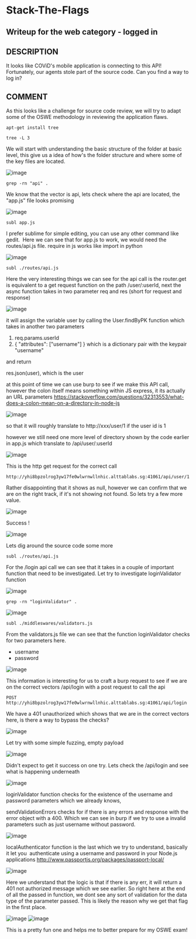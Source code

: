 # Stack-The-Flags
## Writeup for the web category - logged in 

## DESCRIPTION
It looks like COViD's mobile application is connecting to this API! Fortunately, our agents stole part of the source code. Can you find a way to log in?

## COMMENT
As this looks like a challenge for source code review, we will try to adapt some of the OSWE methodology in reviewing the application flaws. 


```
apt-get install tree
```

```
tree -L 3 
```

We will start with understanding the basic structure of the folder at basic level, this give us a idea of how's the folder structure and 
where some of the key files are located. 

![image](https://user-images.githubusercontent.com/32186957/101722233-bfd08380-3ae4-11eb-9a96-203aa0dabb55.png)


```
grep -rn "api" .
```

We know that the vector is api, lets check where the api are located, the "app.js" file looks promising

![image](https://user-images.githubusercontent.com/32186957/101722550-716fb480-3ae5-11eb-90f3-62c77d62ffa3.png)

```
subl app.js
```

I prefer sublime for simple editing, you can use any other command like gedit.  Here we can see that 
for app.js to work, we would need the routes/api.js file. require in js works like import in python

![image](https://user-images.githubusercontent.com/32186957/101722708-c7445c80-3ae5-11eb-9186-8bb1ce642f95.png)

```
subl ./routes/api.js
```

Here the very interesting things we can see for the api call is the router.get is equivalent to a get request function
on the path /user/:userId, next the async function takes in two parameter req and res (short for request and response)

![image](https://user-images.githubusercontent.com/32186957/101722737-d62b0f00-3ae5-11eb-85cc-a27dac1380be.png)

it will assign the variable user by calling the User.findByPK function which takes in another two parameters 
1. req.params.userId
2. { "attributes": ["username"] } which is a dictionary pair with the keypair "username"

and return

res.json(user), which is the user 

 at this point of time we can use burp to see if we make this API call, however the colon itself means something within JS express, it its actually an URL parameters
https://stackoverflow.com/questions/32313553/what-does-a-colon-mean-on-a-directory-in-node-js

![image](https://user-images.githubusercontent.com/32186957/101723038-6ec18f00-3ae6-11eb-89a9-8f746068db72.png)

so that it will roughly translate to http://xxx/user/1 if the user id is 1

however we still need one more level of directory shown by the code earlier in app.js
which translate to /api/user/:userId

![image](https://user-images.githubusercontent.com/32186957/101723071-8436b900-3ae6-11eb-8d3f-09e8feddba12.png)

This is the http get request for the correct call
```
http://yhi8bpzolrog3yw17fe0wlwrnwllnhic.alttablabs.sg:41061/api/user/1
```
Rather disappointing that it shows as null, however we can confirm that we are on the right track, if it's not showing not found. So lets try a few more value. 

![image](https://user-images.githubusercontent.com/32186957/101723397-2b1b5500-3ae7-11eb-9c01-1e8598bb2ca7.png)

Success !

![image](https://user-images.githubusercontent.com/32186957/101723444-3ec6bb80-3ae7-11eb-9792-aec5d5ed4c02.png)


Lets dig around the source code some more

```
subl ./routes/api.js
```

For the /login api call we can see that it takes in a couple of important function that need to be investigated. Let try to investigate loginValidator function

![image](https://user-images.githubusercontent.com/32186957/101723474-5140f500-3ae7-11eb-91c9-76ec3e51b9d8.png)

```
grep -rn "loginValidator" .
```
![image](https://user-images.githubusercontent.com/32186957/101723496-5d2cb700-3ae7-11eb-86b4-6496ea6ade58.png)

```
subl ./middleswares/validators.js
```

From the validators.js file we can see that the function loginValidator checks for two parameters here. 
- username
- password

![image](https://user-images.githubusercontent.com/32186957/101723537-6d449680-3ae7-11eb-93f3-c76cd88d6939.png)


This information is interesting for us to craft a burp request to see if we are on the correct vectors
/api/login with a post request to call the api

```
POST 
http://yhi8bpzolrog3yw17fe0wlwrnwllnhic.alttablabs.sg:41061/api/login
```

We have a 401 unauthorized which shows that we are in the correct vectors here, is there a way to bypass the checks? 

![image](https://user-images.githubusercontent.com/32186957/101723779-f1971980-3ae7-11eb-93a3-08ad06ab6275.png)

Let try with some simple fuzzing,  empty payload 

![image](https://user-images.githubusercontent.com/32186957/101723798-ffe53580-3ae7-11eb-8968-58690a9de36f.png)

Didn't expect to get it success on one try. Lets check the /api/login and see what is happening underneath

![image](https://user-images.githubusercontent.com/32186957/101723815-0a073400-3ae8-11eb-941c-13ed0f587270.png)



loginValidator function checks for the existence of the username and password parameters which we already knows, 

sendValidationErrors checks for if there is any errors and response with the error  object with a 400. Which we can see in burp if we 
try to use a invalid parameters such as just username without password. 

![image](https://user-images.githubusercontent.com/32186957/101723855-24411200-3ae8-11eb-9a90-f4917f125d33.png)

localAuthenticator function is the last which we try to understand, basically it let you  authenticate using a username and password in your Node.js applications
http://www.passportjs.org/packages/passport-local/

![image](https://user-images.githubusercontent.com/32186957/101723886-3753e200-3ae8-11eb-8554-aa7ed219fdaa.png)


Here we understand that the logic is that if there is any err, it will return a 401 not authorized message which we see earlier. So right here at the end of all the 
passed in function, we dont see any sort of validation for the data type of the parameter passed. This is likely the reason why we get that flag in the first place.

![image](https://user-images.githubusercontent.com/32186957/101723926-4dfa3900-3ae8-11eb-930b-4f5d1f760a36.png)
![image](https://user-images.githubusercontent.com/32186957/101723947-58b4ce00-3ae8-11eb-8d30-5075c90d7300.png)



This is a pretty fun one and helps me to better prepare for my OSWE exam! 




